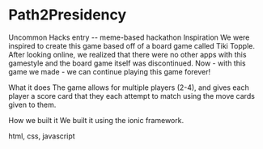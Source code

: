 # Path2Presidency
Uncommon Hacks entry -- meme-based hackathon 
Inspiration
We were inspired to create this game based off of a board game called Tiki Topple. After looking online, we realized that there were no other apps with this gamestyle and the board game itself was discontinued. Now - with this game we made - we can continue playing this game forever!

What it does
The game allows for multiple players (2-4), and gives each player a score card that they each attempt to match using the move cards given to them.

How we built it
We built it using the ionic framework.

html, css, javascript 

